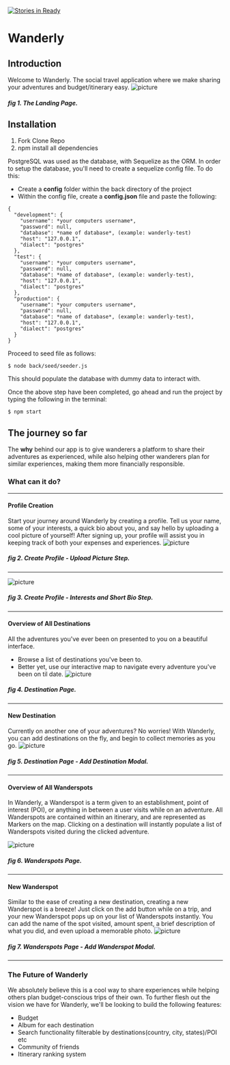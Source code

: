 [![Stories in Ready](https://badge.waffle.io/danbanwo/wanderly.png?label=ready&title=Ready)](https://waffle.io/danbanwo/wanderly)
# Wanderly

## Introduction
Welcome to Wanderly. The social travel application where we make sharing your adventures and budget/itinerary easy.
![picture](projectpics/landingpage.png)
##### fig 1. The Landing Page.

## Installation

1. Fork Clone Repo
2. npm install all dependencies

PostgreSQL was used as the database, with Sequelize as the ORM.
In order to setup the database, you'll need to create a sequelize config file. To do this:
  * Create a **config** folder within the back directory of the project
  * Within the config file, create a **config.json** file and paste the following:

  ```
  {  
    "development": {  
      "username": *your computers username*,  
      "password": null,  
      "database": *name of database*, (example: wanderly-test)  
      "host": "127.0.0.1",  
      "dialect": "postgres"  
    },  
    "test": {  
      "username": *your computers username*,  
      "password": null,  
      "database": *name of database*, (example: wanderly-test),  
      "host": "127.0.0.1",  
      "dialect": "postgres"  
    },  
    "production": {  
      "username": *your computers username*,  
      "password": null,  
      "database": *name of database*, (example: wanderly-test),  
      "host": "127.0.0.1",  
      "dialect": "postgres"  
    }  
  }  
  ```

Proceed to seed file as follows:
```
$ node back/seed/seeder.js
```
This should populate the database with dummy data to interact with.

Once the above step have been completed, go ahead and run the project by typing the following in the terminal:
```
$ npm start
```

## The journey so far
The **why** behind our app is to give wanderers a platform to share their adventures as experienced, while also helping other wanderers plan for similar experiences, making them more financially responsible.

### What can it do?
***



#### Profile Creation
Start your journey around Wanderly by creating a profile. Tell us your name, some of your interests, a quick bio about you, and say hello by uploading a cool picture of yourself!
After signing up, your profile will assist you in keeping track of both your expenses and experiences.
![picture](projectpics/createprofile-uploadpic.png)
##### fig 2. Create Profile - Upload Picture Step.
***


![picture](projectpics/createprofile-interests.png)
##### fig 3. Create Profile - Interests and Short Bio Step.
***




#### Overview of All Destinations
All the adventures you've ever been on presented to you on a beautiful interface.
 * Browse a list of destinations you've been to.
 * Better yet, use our interactive map to navigate every adventure you've been on til date.
 ![picture](projectpics/profile-destinations_page.png)
##### fig 4. Destination Page.

***


#### New Destination
Currently on another one of your adventures? No worries! With Wanderly, you can add destinations on the fly, and begin to collect memories as you go.
![picture](projectpics/profile-add_destination_modal.png)
##### fig 5. Destination Page - Add Destination Modal.
***




#### Overview of All Wanderspots
In Wanderly, a Wanderspot is a term given to an establishment, point of interest (POI), or anything in between a user visits while on an adventure. All Wanderspots are contained within an itinerary, and are represented as Markers on the map.
Clicking on a destination will instantly populate a list of Wanderspots visited during the clicked adventure.

![picture](projectpics/profile-wanderspots_page.png)
##### fig 6. Wanderspots Page.
***




#### New Wanderspot
Similar to the ease of creating a new destination, creating a new Wanderspot is a breeze! Just click on the add button while on a trip, and your new Wanderspot pops up on your list of Wanderspots instantly. You can add the name of the spot visited, amount spent, a brief description of what you did, and even upload a memorable photo.
![picture](projectpics/profile-wanderspots_modal.png)
##### fig 7. Wanderspots Page - Add Wanderspot Modal.
***





### The Future of Wanderly
We absolutely believe this is a cool way to share experiences while helping others plan budget-conscious trips of their own. To further flesh out the vision we have for Wanderly, we'll be looking to build the following features:
* Budget
* Album for each destination
* Search functionality filterable by destinations(country, city, states)/POI etc
* Community of friends
* Itinerary ranking system
